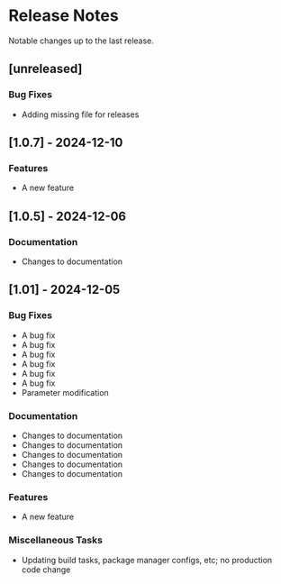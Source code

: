 # Release Notes

Notable changes up to the last release.

<!-- generated by git-cliff -->

## [unreleased]

### Bug Fixes

- Adding missing file for releases

## [1.0.7] - 2024-12-10

### Features

- A new feature

## [1.0.5] - 2024-12-06

### Documentation

- Changes to documentation

## [1.01] - 2024-12-05

### Bug Fixes

- A bug fix
- A bug fix
- A bug fix
- A bug fix
- A bug fix
- A bug fix
- Parameter modification

### Documentation

- Changes to documentation
- Changes to documentation
- Changes to documentation
- Changes to documentation
- Changes to documentation

### Features

- A new feature

### Miscellaneous Tasks

- Updating build tasks, package manager configs, etc; no production code change

